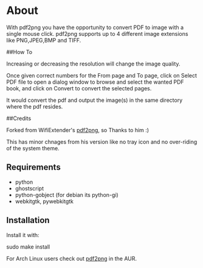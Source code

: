 About
=======

With pdf2png you have the opportunity to convert PDF to image with a single mouse click. pdf2png supports up to 4 different image extensions like PNG,JPEG,BMP and TIFF.

##How To

Increasing or decreasing the resolution will change the image quality.

Once given correct numbers for the From page and To page, click on Select PDF file to open a dialog window to browse and select the wanted PDF book, and click on Convert to convert the selected pages.

It would convert the pdf and output the image(s) in the same directory where the pdf resides.

##Credits

Forked from WifiExtender's <a href="https://github.com/wifiextender/pdf2png">pdf2png</a>, so Thanks to him :)

This has minor chnages from his version like no tray icon and no over-riding of the system theme.

## Requirements

* python 
* ghostscript
* python-gobject (for debian its python-gi)
* webkitgtk, pywebkitgtk

## Installation

Install it with:

sudo make install

For Arch Linux users check out <a href="https://aur.archlinux.org/packages/pdf2png/">pdf2png</a> in the AUR.

